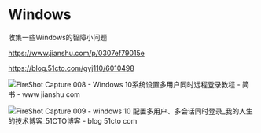 # Windows
收集一些Windows的智障小问题

https://www.jianshu.com/p/0307ef79015e

https://blog.51cto.com/gyj110/6010498

![FireShot Capture 008 - Windows 10系统设置多用户同时远程登录教程 - 简书 - www jianshu com](https://user-images.githubusercontent.com/59044398/233625751-320141c1-7678-47a3-beba-de0aa0e6c5b1.png)

![FireShot Capture 009 - windows 10 配置多用户、多会话同时登录_我的人生的技术博客_51CTO博客 - blog 51cto com](https://user-images.githubusercontent.com/59044398/233625765-ba47bd47-c420-451c-9ca0-db14f88763d8.png)


